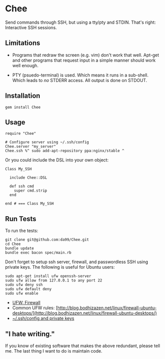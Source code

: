 
Chee
================

Send commands through SSH, but using a tty/pty and STDIN.
That's right: Interactive SSH sessions. 

Limitations
-----------

* Programs that redraw the screen (e.g. vim) don't work that well. 
Apt-get and 
other programs that request input in a simple manner should work well enough.

* PTY (psuedo-terminal) is used. Which means it runs in a sub-shell. 
Which leads to *no* STDERR access. All output is done on STDOUT.

Installation
------------

    gem install Chee

Usage
------

    require "Chee"
    
    # Configure server using ~/.ssh/config
    Chee.server "my_server" 
    Chee.ssh %^ sudo add-apt-repository ppa:nginx/stable ^
<!-- sudo apt-get install nginx -->
<!-- ^ -->

Or you could include the DSL into your own object:

    Class My_SSH

      include Chee::DSL

      def ssh cmd
        super cmd.strip
      end

    end # === Class My_SSH

Run Tests
---------

To run the tests:

    git clone git@github.com:da99/Chee.git
    cd Chee
    bundle update
    bundle exec bacon spec/main.rb
    
Don't forget to setup ssh server, firewall, and passwordless SSH using
private keys. The following is useful for Ubuntu users:

    sudo apt-get install ufw openssh-server
    sudo ufw allow from 127.0.0.1 to any port 22
    sudo ufw deny ssh
    sudo ufw default deny
    sudo ufw enable

* [UFW: Firewall](https://help.ubuntu.com/community/UFW)
* Common UFW rules: [http://blog.bodhizazen.net/linux/firewall-ubuntu-desktops/](http://blog.bodhizazen.net/linux/firewall-ubuntu-desktops/)
* [~/.ssh/config and private keys](http://www.cyberciti.biz/faq/force-ssh-client-to-use-given-private-key-identity-file/)

"I hate writing."
-----------------------------

If you know of existing software that makes the above redundant,
please tell me. The last thing I want to do is maintain code.

